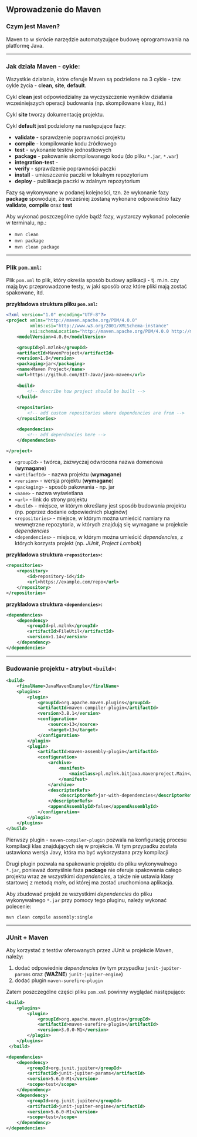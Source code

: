 Wprowadzenie do Maven
---

### Czym jest Maven?

Maven to w skrócie narzędzie automatyzujące budowę oprogramowania na platformę Java.

---
### Jak działa Maven - cykle:

Wszystkie działania, które oferuje Maven są podzielone na 3 cykle - tzw. cykle życia - **clean**, **site**, **default**.

Cykl **clean** jest odpowiedzialny za wyczyszczenie wyników działania wcześniejszych operacji budowania (np. skompilowane klasy, itd.)

Cykl **site** tworzy dokumentację projektu.

Cykl **default** jest podzielony na następujące fazy:
* **validate** - sprawdzenie poprawności projektu
* **compile**  - kompilowanie kodu źródłowego
* **test** - wykonanie testów jednostkowych
* **package** - pakowanie skompilowanego kodu (do pliku `*.jar`, `*.war`)
* **integration-test** - 
* **verify** - sprawdzenie poprawności paczki
* **install** - umieszczenie paczki w lokalnym repozytorium
* **deploy** - publikacja paczki w zdalnym repozytorium

Fazy są wykonywane w podanej kolejności, tzn. że wykonanie fazy **package** spowoduje, że wcześniej zostaną
wykonane odpowiednio fazy **validate**, **compile** oraz **test**

Aby wykonać poszczególne cykle bądź fazy, wystarczy wykonać polecenie w terminalu, np.:
* `mvn clean`
* `mvn package`
* `mvn clean package`

---
### Plik `pom.xml`:

Plik `pom.xml` to plik, który określa sposób budowy aplikacji - tj. m.in. czy mają byc przeprowadzone testy,
w jaki sposób oraz które pliki mają zostać spakowane, itd.

**przykładowa struktura pliku `pom.xml`:**

```xml
<?xml version="1.0" encoding="UTF-8"?>
<project xmlns="http://maven.apache.org/POM/4.0.0"
         xmlns:xsi="http://www.w3.org/2001/XMLSchema-instance"
         xsi:schemaLocation="http://maven.apache.org/POM/4.0.0 http://maven.apache.org/xsd/maven-4.0.0.xsd">
    <modelVersion>4.0.0</modelVersion>

    <groupId>pl.mzlnk</groupId>
    <artifactId>MavenProject</artifactId>
    <version>1.0</version>
    <packaging>jar</packaging>
    <name>Maven Project</name>
    <url>https://github.com/BIT-Java/java-maven</url>
    
    <build>
        <!-- describe how project should be built -->
    </build>
    
    <repositories>
        <!-- add custom repositories where dependencies are from -->
    </repositories>

    <dependencies>
        <!-- add dependencies here -->
    </dependencies>

</project>
```

* `<groupId>` - twórca, zazwyczaj odwrócona nazwa domenowa (**wymagane**)
* `<artifacfId>` - nazwa projektu (**wymagane**)
* `<version>` - wersja projektu (**wymagane**)
* `<packaging>` - sposób pakowania - np. jar
* `<name>` - nazwa wyświetlana
* `<url>` - link do strony projektu
* `<build>` - miejsce, w którym określany jest sposób budowania projektu (np. poprzez dodanie odpowiednich pluginów)
* `<repositories>` - miejsce, w którym można umieścić namiary na wewnętrzne repozytoria, w których znajdują się wymagane w projekcie *dependencies*
* `<dependencies>` - miejsce, w którym można umieścić *dependencies*, z których korzysta projekt (np. *JUnit*, *Project Lombok*)

**przykładowa struktura `<repositories>`:**

```xml
<repositories>
    <repository>
        <id>repository-id</id>
        <url>https://example.com/repo</url>
    </repository>
</repositories>
```

**przykładowa struktura `<dependencies>`:**

```xml
<dependencies>
    <dependency>
        <groupId>pl.mzlnk</groupId>
        <artifactId>FileUtil</artifactId>
        <version>1.14</version>
    </dependency>
</dependencies>
```

---
### Budowanie projektu - atrybut `<build>`:

```xml
<build>
    <finalName>JavaMavenExample</finalName>
    <plugins>
        <plugin>
            <groupId>org.apache.maven.plugins</groupId>
            <artifactId>maven-compiler-plugin</artifactId>
            <version>3.8.1</version>
            <configuration>
                <source>13</source>
                <target>13</target>
            </configuration>
        </plugin>
        <plugin>
            <artifactId>maven-assembly-plugin</artifactId>
            <configuration>
                <archive>
                    <manifest>
                        <mainClass>pl.mzlnk.bitjava.mavenproject.Main</mainClass>
                    </manifest>
                </archive>
                <descriptorRefs>
                    <descriptorRef>jar-with-dependencies</descriptorRef>
                </descriptorRefs>
                <appendAssemblyId>false</appendAssemblyId>
            </configuration>
        </plugin>
    </plugins>
</build>
```

Pierwszy plugin - `maven-compiler-plugin` pozwala na konfigurację procesu kompilacji klas znajdujących się w projekcie. W tym przypadku
została ustawiona wersja Javy, która ma być wykorzystana przy kompilacji

Drugi plugin pozwala na spakowanie projektu do pliku wykonywalnego `*.jar`, ponieważ domyślnie faza **package** nie oferuje spakowania
całego projektu wraz ze wszystkimi *dependencies*, a także nie ustawia klasy startowej z metodą *main*, od której ma zostać uruchomiona aplikacja.

Aby zbudować projekt ze wszystkimi *dependencies* do pliku wykonywalnego `*.jar` przy pomocy tego pluginu, należy wykonać polecenie:

`mvn clean compile assembly:single`


---
### JUnit + Maven

Aby korzystać z testów oferowanych przez JUnit w projekcie Maven, należy:
 
1) dodać odpowiednie *dependencies* (w tym przypadku `junit-jupiter-params` oraz (**WAŻNE**) `junit-jupiter-engine`)
2) dodać plugin `maven-surefire-plugin`

Zatem poszczególne części pliku `pom.xml` powinny wyglądać następująco:

```xml
<build>
    <plugins>
        <plugin>
            <groupId>org.apache.maven.plugins</groupId>
            <artifactId>maven-surefire-plugin</artifactId>
            <version>3.0.0-M1</version>
        </plugin>
    </plugins>
 </build>

<dependencies>
    <dependency>
        <groupId>org.junit.jupiter</groupId>
        <artifactId>junit-jupiter-params</artifactId>
        <version>5.6.0-M1</version>
        <scope>test</scope>
    </dependency>
    <dependency>
        <groupId>org.junit.jupiter</groupId>
        <artifactId>junit-jupiter-engine</artifactId>
        <version>5.6.0-M1</version>
        <scope>test</scope>
    </dependency>
</dependencies>
```